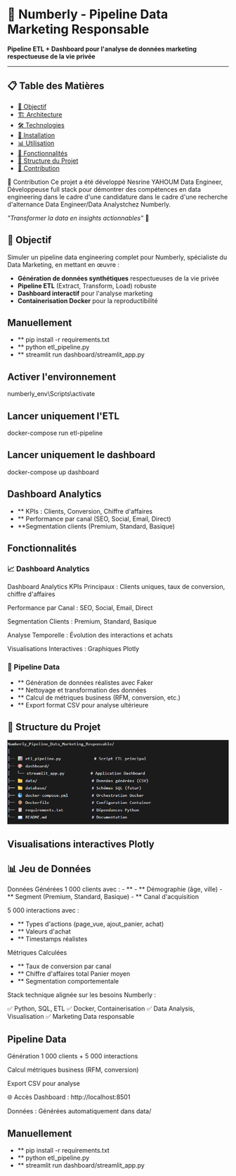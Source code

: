 # 🚀 Numberly - Pipeline Data Marketing Responsable

**Pipeline ETL + Dashboard pour l'analyse de données marketing respectueuse de la vie privée**

---

## 📋 Table des Matières
- [🎯 Objectif](#-objectif)
- [🏗️ Architecture](#️-architecture)
- [🛠️ Technologies](#️-technologies)
- [🚀 Installation](#-installation)
- [📊 Utilisation](#-utilisation)
- [🎨 Fonctionnalités](#-fonctionnalités)
- [📁 Structure du Projet](#-structure-du-projet)
- [🤝 Contribution](#-contribution)

🤝 Contribution
Ce projet a été développé Nesrine YAHOUM Data Engineer, Développeuse full stack  pour démontrer des compétences en data engineering dans le cadre d'une candidature  dans le cadre d'une recherche d'alternance Data Engineer/Data Analystchez  Numberly.

<p><em>"Transformer la data en insights actionnables"</em> 🚀</p>

## 🎯 Objectif

Simuler un pipeline data engineering complet pour Numberly, spécialiste du Data Marketing, en mettant en œuvre :
- **Génération de données synthétiques** respectueuses de la vie privée
- **Pipeline ETL** (Extract, Transform, Load) robuste
- **Dashboard interactif** pour l'analyse marketing
- **Containerisation Docker** pour la reproductibilité


##  Manuellement
- ** pip install -r requirements.txt
- ** python etl_pipeline.py
- ** streamlit run dashboard/streamlit_app.py

## Activer l'environnement
numberly_env\Scripts\activate

## Lancer uniquement l'ETL
docker-compose run etl-pipeline

##  Lancer uniquement le dashboard
docker-compose up dashboard

## Dashboard Analytics
- ** KPIs : Clients, Conversion, Chiffre d'affaires
- ** Performance par canal (SEO, Social, Email, Direct)
- **Segmentation clients (Premium, Standard, Basique)


## Fonctionnalités
<h3>📈 Dashboard Analytics</h3>
Dashboard Analytics
KPIs Principaux : Clients uniques, taux de conversion, chiffre d'affaires

Performance par Canal : SEO, Social, Email, Direct

Segmentation Clients : Premium, Standard, Basique

Analyse Temporelle : Évolution des interactions et achats

Visualisations Interactives : Graphiques Plotly



<h3>🔧 Pipeline Data</h3>

 - ** Génération de données réalistes avec Faker
 - ** Nettoyage et transformation des données
 - ** Calcul de métriques business (RFM, conversion, etc.)
 - ** Export format CSV pour analyse ultérieure

<h2> 📁 Structure du Projet</h2>
<img src="./assets/structure projets.png" alt="structure projet" >








##  Visualisations interactives Plotly
<h2> 📊 Jeu de Données </h2>
Données Générées
1 000 clients avec :
- **
- ** Démographie (âge, ville)
- ** Segment (Premium, Standard, Basique)
- ** Canal d'acquisition

5 000 interactions avec :

- ** Types d'actions (page_vue, ajout_panier, achat)
- ** Valeurs d'achat
- ** Timestamps réalistes

Métriques Calculées
- ** Taux de conversion par canal
- ** Chiffre d'affaires total
Panier moyen
- ** Segmentation comportementale


Stack technique alignée sur les besoins Numberly :

✅ Python, SQL, ETL
✅ Docker, Containerisation
✅ Data Analysis, Visualisation
✅ Marketing Data responsable

## Pipeline Data
Génération 1 000 clients + 5 000 interactions

Calcul métriques business (RFM, conversion)

Export CSV pour analyse

🌐 Accès
Dashboard : http://localhost:8501

Données : Générées automatiquement dans data/


    

##  Manuellement

- ** pip install -r requirements.txt
- ** python etl_pipeline.py
- ** streamlit run dashboard/streamlit_app.py
